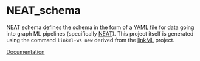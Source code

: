 # NEAT_schema

NEAT schema defines the schema in the form of a [YAML file](https://github.com/Knowledge-Graph-Hub/NEAT_schema/blob/main/src/linkml/NEAT_schema.yaml) for data going into graph ML pipelines (specifically [NEAT](https://github.com/Knowledge-Graph-Hub/NEAT)). This project itself is generated using the command `linkml-ws new` derived from the [linkML](https://github.com/linkml/linkml) project.

[Documentation](https://knowledge-graph-hub.github.io/NEAT_schema/)
